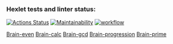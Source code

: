 ### Hexlet tests and linter status:
[![Actions Status](https://github.com/kvasilitsev/frontend-project-lvl1/workflows/hexlet-check/badge.svg)](https://github.com/kvasilitsev/frontend-project-lvl1/actions)
[![Maintainability](https://api.codeclimate.com/v1/badges/38399c0ae156cc4258c4/maintainability)](https://codeclimate.com/github/kvasilitsev/frontend-project-lvl1/maintainability)
[![workflow](https://github.com/kvasilitsev/frontend-project-lvl1/actions/workflows/node.js.yml/badge.svg)](https://github.com/kvasilitsev/frontend-project-lvl1/actions/workflows/node.js.yml)

[Brain-even](https://asciinema.org/a/tGutbKxTalI8rTpmyDyikKAd2)
[Brain-calc](https://asciinema.org/a/rTqili5hj03JNPZTSLQZZBeJc)
[Brain-gcd](https://asciinema.org/a/HYsRFLD3hkVJBg7H1hXBsrq7K)
[Brain-progression](https://asciinema.org/a/2ge3jIrRLVUhuPR9zSbYyBY2b)
[Brain-prime](https://asciinema.org/a/7hIYvn6hy8KN8iyGA6xkkNSL7)